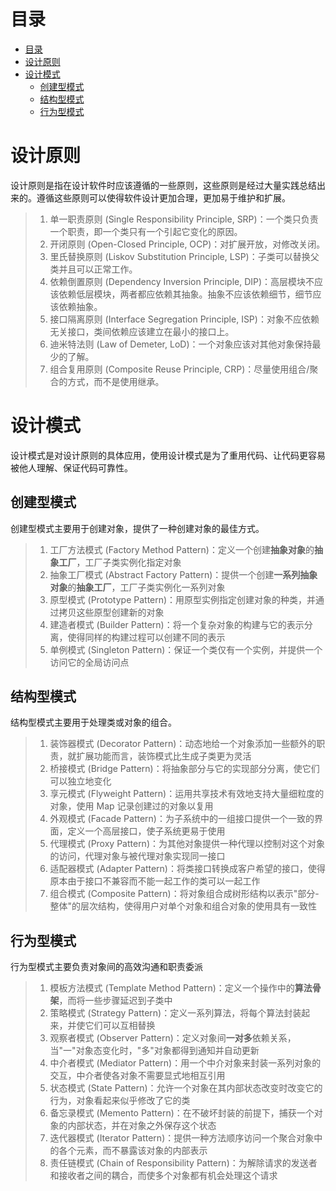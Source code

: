 # 目录
- [目录](#目录)
- [设计原则](#设计原则)
- [设计模式](#设计模式)
	- [创建型模式](#创建型模式)
	- [结构型模式](#结构型模式)
	- [行为型模式](#行为型模式)

# 设计原则

设计原则是指在设计软件时应该遵循的一些原则，这些原则是经过大量实践总结出来的。遵循这些原则可以使得软件设计更加合理，更加易于维护和扩展。

> 1. 单一职责原则 (Single Responsibility Principle, SRP)：一个类只负责一个职责，即一个类只有一个引起它变化的原因。
> 2. 开闭原则 (Open-Closed Principle, OCP)：对扩展开放，对修改关闭。
> 3. 里氏替换原则 (Liskov Substitution Principle, LSP)：子类可以替换父类并且可以正常工作。
> 4. 依赖倒置原则 (Dependency Inversion Principle, DIP)：高层模块不应该依赖低层模块，两者都应依赖其抽象。抽象不应该依赖细节，细节应该依赖抽象。
> 5. 接口隔离原则 (Interface Segregation Principle, ISP)：对象不应依赖无关接口，类间依赖应该建立在最小的接口上。
> 6. 迪米特法则 (Law of Demeter, LoD)：一个对象应该对其他对象保持最少的了解。
> 7. 组合复用原则 (Composite Reuse Principle, CRP)：尽量使用组合/聚合的方式，而不是使用继承。

# 设计模式

设计模式是对设计原则的具体应用，使用设计模式是为了重用代码、让代码更容易被他人理解、保证代码可靠性。

## 创建型模式

创建型模式主要用于创建对象，提供了一种创建对象的最佳方式。

> 1. 工厂方法模式 (Factory Method Pattern)：定义一个创建**抽象对象**的**抽象工厂**，工厂子类实例化指定对象
> 2. 抽象工厂模式 (Abstract Factory Pattern)：提供一个创建**一系列抽象对象**的**抽象工厂**，工厂子类实例化一系列对象
> 3. 原型模式 (Prototype Pattern)：用原型实例指定创建对象的种类，并通过拷贝这些原型创建新的对象
> 4. 建造者模式 (Builder Pattern)：将一个复杂对象的构建与它的表示分离，使得同样的构建过程可以创建不同的表示
> 5. 单例模式 (Singleton Pattern)：保证一个类仅有一个实例，并提供一个访问它的全局访问点

## 结构型模式

结构型模式主要用于处理类或对象的组合。

> 1. 装饰器模式 (Decorator Pattern)：动态地给一个对象添加一些额外的职责，就扩展功能而言，装饰模式比生成子类更为灵活
> 2. 桥接模式 (Bridge Pattern)：将抽象部分与它的实现部分分离，使它们可以独立地变化
> 3. 享元模式 (Flyweight Pattern)：运用共享技术有效地支持大量细粒度的对象，使用 Map 记录创建过的对象以复用
> 4. 外观模式 (Facade Pattern)：为子系统中的一组接口提供一个一致的界面，定义一个高层接口，使子系统更易于使用
> 5. 代理模式 (Proxy Pattern)：为其他对象提供一种代理以控制对这个对象的访问，代理对象与被代理对象实现同一接口
> 6. 适配器模式 (Adapter Pattern)：将类接口转换成客户希望的接口，使得原本由于接口不兼容而不能一起工作的类可以一起工作
> 7. 组合模式 (Composite Pattern)：将对象组合成树形结构以表示"部分-整体"的层次结构，使得用户对单个对象和组合对象的使用具有一致性

## 行为型模式

行为型模式主要负责对象间的高效沟通和职责委派

> 1. 模板方法模式 (Template Method Pattern)：定义一个操作中的**算法骨架**，而将一些步骤延迟到子类中
> 2. 策略模式 (Strategy Pattern)：定义一系列算法，将每个算法封装起来，并使它们可以互相替换
> 3. 观察者模式 (Observer Pattern)：定义对象间**一对多**依赖关系，当"一"对象态变化时，"多"对象都得到通知并自动更新
> 4. 中介者模式 (Mediator Pattern)：用一个中介对象来封装一系列对象的交互，中介者使各对象不需要显式地相互引用
> 5. 状态模式 (State Pattern)：允许一个对象在其内部状态改变时改变它的行为，对象看起来似乎修改了它的类
> 6. 备忘录模式 (Memento Pattern)：在不破坏封装的前提下，捕获一个对象的内部状态，并在对象之外保存这个状态
> 7. 迭代器模式 (Iterator Pattern)：提供一种方法顺序访问一个聚合对象中的各个元素，而不暴露该对象的内部表示
> 8. 责任链模式 (Chain of Responsibility Pattern)：为解除请求的发送者和接收者之间的耦合，而使多个对象都有机会处理这个请求